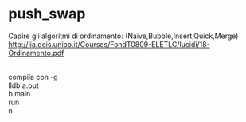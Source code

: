 # push_swap

Capire gli algoritmi di ordinamento: (Naive,Bubble,Insert,Quick,Merge)<br>
http://lia.deis.unibo.it/Courses/FondT0809-ELETLC/lucidi/18-Ordinamento.pdf<br><br>

compila con -g<br>
lldb a.out<br>
b main<br>
run<br>
n<br>
